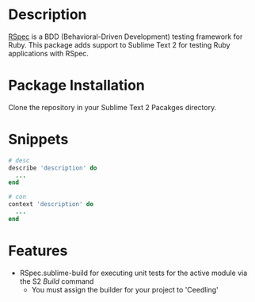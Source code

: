 Description
===========
[RSpec](http://rspec.info/) is a BDD (Behavioral-Driven Development) testing framework for Ruby. This package adds support to Sublime Text 2 for testing Ruby applications with RSpec.

Package Installation
====================
Clone the repository in your Sublime Text 2 Pacakges directory.

Snippets
========


```Ruby
# desc
describe 'description' do
  ...
end
```

```Ruby
# con
context 'description' do
  ...
end
```

Features
========
* RSpec.sublime-build for executing unit tests for the active module via the S2 *Build* command
    * You must assign the builder for your project to 'Ceedling'

